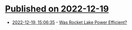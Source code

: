 # [Published on 2022-12-19](index.md)

* [2022-12-19, 15:06:35](https://news.ycombinator.com/item?id=34052903) - [Was Rocket Lake Power Efficient?](https://chipsandcheese.com/2022/12/17/was-rocket-lake-power-efficient/)
